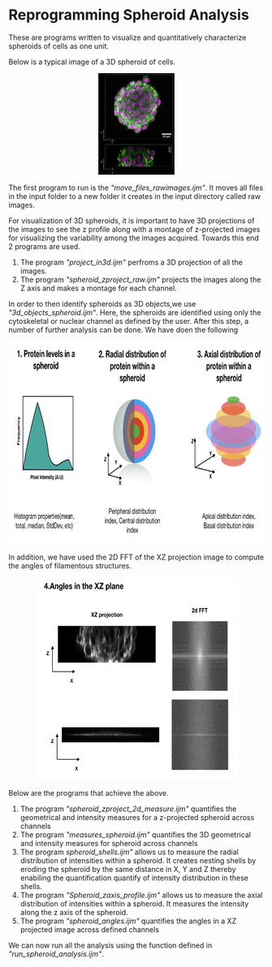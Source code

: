 # Reprogramming Spheroid Analysis
These are programs written to visualize and quantitatively characterize spheroids of cells as one unit. 

Below is a typical image of a 3D spheroid of cells.<br/>
<p align="center">
<img src='/spheroid_level_analysis/spheroid_image.png' height='200' width='150'><br/>
</p>

The first program to run is the _"move_files_rawimages.ijm"_. It moves all files in the input folder to a new folder it creates in the input directory called raw images.

For visualization of 3D spheroids, it is important to have 3D projections of the images to see the z profile along with a montage of z-projected images for visualizing the variability among the images acquired. Towards this end 2 programs are used. 
  1. The program _"project_in3d.ijm"_ perfroms a 3D projection of all the images. 
  2. The program _"spheroid_zproject_raw.ijm"_ projects the images along the Z axis and makes a montage for each channel. 
  
In order to then identify spheroids as 3D objects,we use _"3d_objects_spheroid.ijm"_. Here, the spheroids are identified using only the cytoskeletal or nuclear channel as defined by the user. After this step, a number of further analysis can be done. We have doen the following<br/>
<p align="center">
<img src='/spheroid_level_analysis/protein_measurements.png' height='400' width='800'><br/>
</p>
In addition, we have used the 2D FFT of the XZ projection image to compute the angles of filamentous structures. 
<p align="center">
<img src='/spheroid_level_analysis/angles_fft_xz.png' height='400' width='400'><br/>
</p>

Below are the programs that achieve the above. 

  1. The program _"spheroid_zproject_2d_measure.ijm"_ quantifies the geometrical and intensity measures for a z-projected spheroid across channels 
  2. The program _"measures_spheroid.ijm"_ quantifies the 3D geometrical and intensity measures for spheroid across channels 
  3. The program _spheroid_shells.ijm"_ allows us to measure the radial distribution of intensities within a spheroid. It creates nesting shells by eroding the spheroid by the same distance in X, Y and Z thereby enabiling the quantification quantify of intensity distribution in these shells.
  4. The program _"Spheroid_zaxis_profile.ijm"_ allows us to measure the axial distribution of intensities within a spheroid. It measures the intensity along the z axis of the spheroid. 
  5. The program _"spheroid_angles.ijm"_ quantifies the angles in a XZ projected image across defined channels

We can now run all the analysis using the function defined in _"run_spheroid_analysis.ijm"_.
